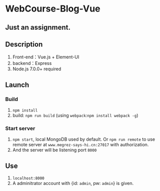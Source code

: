 # WebCourse-Blog-Vue
Just an assignment.
---

## Description
1. Front-end：Vue.js + Element-UI
2. backend：Express
3. Node.js 7.0.0+ required

## Launch
### Build
1. `npm install`
2. build: `npm run build` (using `webpack`:`npm install webpack -g`)

### Start server
1. `npm start`, local MongoDB used by default. Or `npm run remote` to use remote server at `www.megrez-says-hi.cn:27017` with authorization.
2. And the server will be listening port `8000`

## Use
1. `localhost:8000`
2. A adminitrator account with {id: `admin`, pw: `admin`} is given.